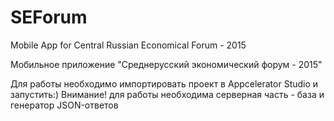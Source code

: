 # SEForum
Mobile App for Central Russian Economical Forum - 2015

Мобильное приложение "Среднерусский экономический форум - 2015"

Для работы необходимо импортировать проект в Appcelerator Studio и запустить:)
Внимание! для работы необходима серверная часть - база и генератор JSON-ответов


